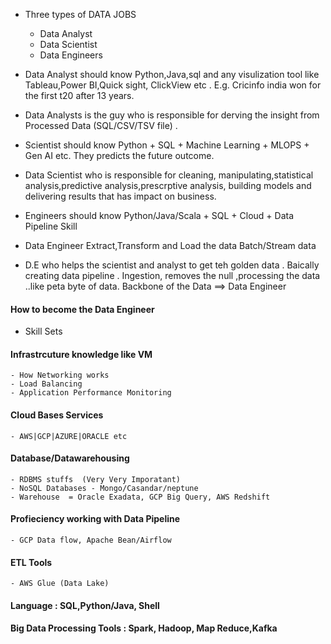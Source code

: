 - Three types of DATA JOBS

  - Data Analyst
  - Data Scientist
  - Data Engineers

- Data Analyst should know Python,Java,sql and any visulization tool like Tableau,Power BI,Quick sight, ClickView etc . E.g. Cricinfo india won for the first t20 after 13 years.

- Data Analysts is the guy who is responsible for derving the insight from Processed Data (SQL/CSV/TSV file) .

- Scientist should know Python + SQL + Machine Learning + MLOPS + Gen AI etc. They predicts the future outcome.

- Data Scientist who is responsible for cleaning, manipulating,statistical analysis,predictive analysis,prescrptive analysis, building models and delivering results that has impact on business.

- Engineers should know Python/Java/Scala + SQL + Cloud + Data Pipeline Skill

- Data Engineer Extract,Transform and Load the data Batch/Stream data

- D.E who helps the scientist and analyst to get teh golden data . Baically creating data pipeline . Ingestion, removes the null ,processing the data ..like peta byte of data. Backbone of the Data ==> Data Engineer

#### How to become the Data Engineer

- Skill Sets

#### Infrastrcuture knowledge like VM

    - How Networking works
    - Load Balancing
    - Application Performance Monitoring

#### Cloud Bases Services

    - AWS|GCP|AZURE|ORACLE etc

#### Database/Datawarehousing

    - RDBMS stuffs  (Very Very Imporatant)
    - NoSQL Databases - Mongo/Casandar/neptune
    - Warehouse  = Oracle Exadata, GCP Big Query, AWS Redshift

#### Profieciency working with Data Pipeline

    - GCP Data flow, Apache Bean/Airflow

#### ETL Tools

    - AWS Glue (Data Lake)

#### Language : SQL,Python/Java, Shell

#### Big Data Processing Tools : Spark, Hadoop, Map Reduce,Kafka
